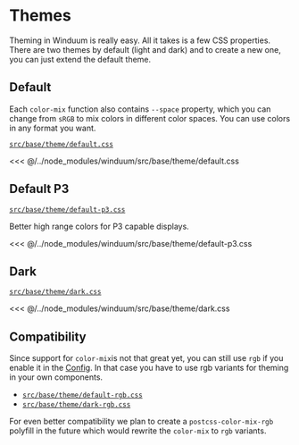 # Themes

Theming in Winduum is really easy. All it takes is a few CSS properties. There are two themes by default (light and dark) and to create a new one, you can just extend the default theme.

## Default

Each `color-mix` function also contains `--space` property, which you can change from `sRGB` to mix colors in different color spaces. You can use colors in any format you want.

[`src/base/theme/default.css`](https://github.com/winduum/winduum/blob/main/src/base/theme/default.css)

<<< @/../node_modules/winduum/src/base/theme/default.css

## Default P3

[`src/base/theme/default-p3.css`](https://github.com/winduum/winduum/blob/main/src/base/theme/default-p3.css)

Better high range colors for P3 capable displays.

<<< @/../node_modules/winduum/src/base/theme/default-p3.css

## Dark

[`src/base/theme/dark.css`](https://github.com/winduum/winduum/blob/main/src/base/theme/dark.css)

<<< @/../node_modules/winduum/src/base/theme/dark.css

## Compatibility

Since support for `color-mix`is not that great yet, you can still use `rgb` if you enable it in the [Config](/docs/config.html#settings-rgb). 
In that case you have to use rgb variants for theming in your own components.

* [`src/base/theme/default-rgb.css`](https://github.com/winduum/winduum/blob/main/src/base/theme/default-rgb.css)
* [`src/base/theme/dark-rgb.css`](https://github.com/winduum/winduum/blob/main/src/base/theme/dark-rgb.css)

For even better compatibility we plan to create a `postcss-color-mix-rgb` polyfill in the future which would rewrite the `color-mix` to `rgb` variants.

